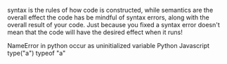 syntax is the rules of how code is constructed, while semantics are the overall effect the code has
be mindful of syntax errors, along with the overall result of your code. Just because you fixed a syntax error doesn't mean that the code will have the desired effect when it runs! 


NameError in python occur as uninitialized variable
Python                                          Javascript
type("a")                                        typeof "a"

